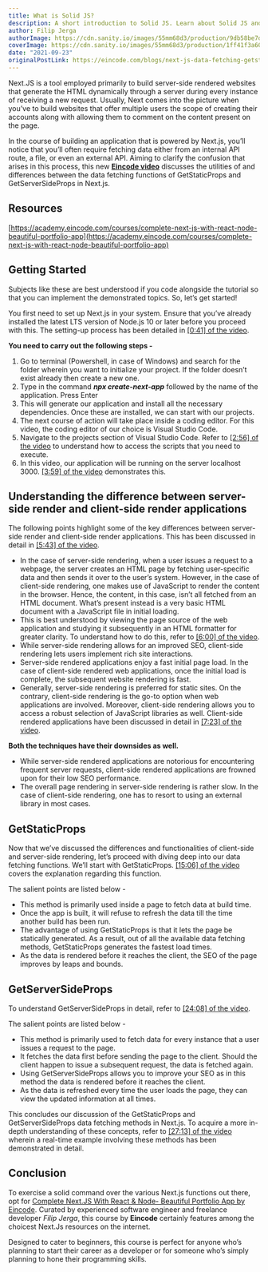 ```yaml
---
title: What is Solid JS?
description: A short introduction to Solid JS. Learn about Solid JS and its features, and build modern web applications.
author: Filip Jerga
authorImage: https://cdn.sanity.io/images/55mm68d3/production/9db58be7d6d8ec2962b8754c8e89316afc190733-460x460.png
coverImage: https://cdn.sanity.io/images/55mm68d3/production/1ff41f3a60c18b834752dfe0c4c259ddca4d0bb0-1280x720.jpg?h=600&fm=jpg&q=70
date: "2021-09-23"
originalPostLink: https://eincode.com/blogs/next-js-data-fetching-getstaticprops-vs-getserversideprops
---
```


Next.JS is a tool employed primarily to build server-side rendered websites that generate the HTML dynamically through a server during every instance of receiving a new request. Usually, Next comes into the picture when you’ve to build websites that offer multiple users the scope of creating their accounts along with allowing them to comment on the content present on the page.

In the course of building an application that is powered by Next.js, you’ll notice that you’ll often require fetching data either from an internal API route, a file, or even an external API. Aiming to clarify the confusion that arises in this process, this new [**Eincode video**](https://www.youtube.com/watch?v=J1E2-hJZUVg) discusses the utilities of and differences between the data fetching functions of GetStaticProps and GetServerSideProps in Next.js.

## Resources

[https://academy.eincode.com/courses/complete-next-js-with-react-node-beautiful-portfolio-app](https://academy.eincode.com/courses/complete-next-js-with-react-node-beautiful-portfolio-app)

## Getting Started

Subjects like these are best understood if you code alongside the tutorial so that you can implement the demonstrated topics. So, let’s get started!

You first need to set up Next.js in your system. Ensure that you’ve already installed the latest LTS version of Node.js 10 or later before you proceed with this. The setting-up process has been detailed in [[0:41] of the video](https://youtu.be/J1E2-hJZUVg?t=41).

**You need to carry out the following steps -**

1.  Go to terminal (Powershell, in case of Windows) and search for the folder wherein you want to initialize your project. If the folder doesn’t exist already then create a new one.
2.  Type in the command **_npx create-next-app_** followed by the name of the application. Press Enter
3.  This will generate our application and install all the necessary dependencies. Once these are installed, we can start with our projects.
4.  The next course of action will take place inside a coding editor. For this video, the coding editor of our choice is Visual Studio Code.
5.  Navigate to the projects section of Visual Studio Code. Refer to [[2:56] of the video](https://youtu.be/J1E2-hJZUVg?t=176) to understand how to access the scripts that you need to execute.
6.  In this video, our application will be running on the server localhost 3000. [[3:59] of the video](https://youtu.be/J1E2-hJZUVg?t=239) demonstrates this.

## Understanding the difference between server-side render and client-side render applications

The following points highlight some of the key differences between server-side render and client-side render applications. This has been discussed in detail in [[5:43] of the video](https://youtu.be/J1E2-hJZUVg?t=343).

- In the case of server-side rendering, when a user issues a request to a webpage, the server creates an HTML page by fetching user-specific data and then sends it over to the user’s system. However, in the case of client-side rendering, one makes use of JavaScript to render the content in the browser. Hence, the content, in this case, isn’t all fetched from an HTML document. What’s present instead is a very basic HTML document with a JavaScript file in initial loading.
- This is best understood by viewing the page source of the web application and studying it subsequently in an HTML formatter for greater clarity. To understand how to do this, refer to [[6:00] of the video](https://youtu.be/J1E2-hJZUVg?t=360).
- While server-side rendering allows for an improved SEO, client-side rendering lets users implement rich site interactions.
- Server-side rendered applications enjoy a fast initial page load. In the case of client-side rendered web applications, once the initial load is complete, the subsequent website rendering is fast.
- Generally, server-side rendering is preferred for static sites. On the contrary, client-side rendering is the go-to option when web applications are involved. Moreover, client-side rendering allows you to access a robust selection of JavaScript libraries as well. Client-side rendered applications have been discussed in detail in [[7:23] of the video](https://youtu.be/J1E2-hJZUVg?t=443).

**Both the techniques have their downsides as well.**

- While server-side rendered applications are notorious for encountering frequent server requests, client-side rendered applications are frowned upon for their low SEO performance.
- The overall page rendering in server-side rendering is rather slow. In the case of client-side rendering, one has to resort to using an external library in most cases.

## GetStaticProps

Now that we’ve discussed the differences and functionalities of client-side and server-side rendering, let’s proceed with diving deep into our data fetching functions. We’ll start with GetStaticProps. [[15:06] of the video](https://youtu.be/J1E2-hJZUVg?t=906) covers the explanation regarding this function.

The salient points are listed below -

- This method is primarily used inside a page to fetch data at build time.
- Once the app is built, it will refuse to refresh the data till the time another build has been run.
- The advantage of using GetStaticProps is that it lets the page be statically generated. As a result, out of all the available data fetching methods, GetStaticProps generates the fastest load times.
- As the data is rendered before it reaches the client, the SEO of the page improves by leaps and bounds.

## GetServerSideProps

To understand GetServerSideProps in detail, refer to [[24:08] of the video](https://youtu.be/J1E2-hJZUVg?t=1448).

The salient points are listed below -

- This method is primarily used to fetch data for every instance that a user issues a request to the page.
- It fetches the data first before sending the page to the client. Should the client happen to issue a subsequent request, the data is fetched again.
- Using GetServerSideProps allows you to improve your SEO as in this method the data is rendered before it reaches the client.
- As the data is refreshed every time the user loads the page, they can view the updated information at all times.

This concludes our discussion of the GetStaticProps and GetServerSideProps data fetching methods in Next.js. To acquire a more in-depth understanding of these concepts, refer to [[27:13] of the video](https://youtu.be/J1E2-hJZUVg?t=1633) wherein a real-time example involving these methods has been demonstrated in detail.

## Conclusion

To exercise a solid command over the various Next.js functions out there, opt for [Complete Next.JS With React & Node- Beautiful Portfolio App by Eincode](https://academy.eincode.com/courses/complete-next-js-with-react-node-beautiful-portfolio-app). Curated by experienced software engineer and freelance developer _Filip Jerga_, this course by **Eincode** certainly features among the choicest Next.Js resources on the internet.

Designed to cater to beginners, this course is perfect for anyone who’s planning to start their career as a developer or for someone who’s simply planning to hone their programming skills.
